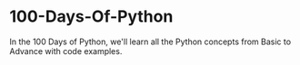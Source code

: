 # 100-Days-Of-Python
In the 100 Days of Python, we'll learn  all the Python concepts from Basic to Advance with code examples.
